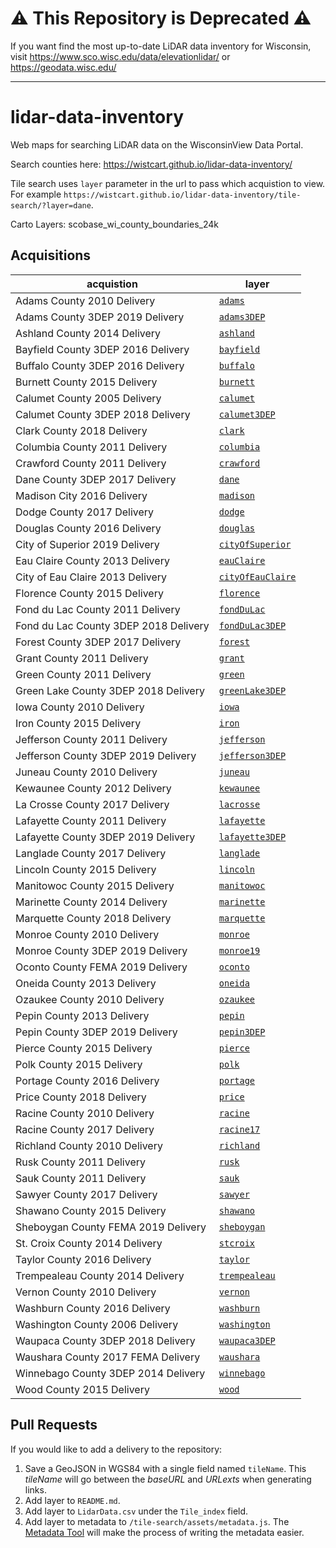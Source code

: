# **⚠️ This Repository is Deprecated ⚠️**
If you want find the most up-to-date LiDAR data inventory for Wisconsin, visit https://www.sco.wisc.edu/data/elevationlidar/ or https://geodata.wisc.edu/

---

# lidar-data-inventory
Web maps for searching LiDAR data on the WisconsinView Data Portal.

Search counties here: https://wistcart.github.io/lidar-data-inventory/

Tile search uses ```layer``` parameter in the url to pass which acquistion to view. For example ```https://wistcart.github.io/lidar-data-inventory/tile-search/?layer=dane```.

Carto Layers:
scobase_wi_county_boundaries_24k

## Acquisitions

acquistion | layer
--- | ---
Adams County 2010 Delivery | <a href="https://wistcart.github.io/lidar-data-inventory/tile-search/?layer=adams" target="_blank">```adams```</a>
Adams County 3DEP 2019 Delivery | <a href="https://wistcart.github.io/lidar-data-inventory/tile-search/?layer=adams3DEP" target="_blank">```adams3DEP```</a>
Ashland County 2014 Delivery | <a href="https://wistcart.github.io/lidar-data-inventory/tile-search/?layer=ashland" target="_blank">```ashland```</a>
Bayfield County 3DEP 2016 Delivery | <a href="https://wistcart.github.io/lidar-data-inventory/tile-search/?layer=bayfield" target="_blank">```bayfield```</a>
Buffalo County 3DEP 2016 Delivery | <a href="https://wistcart.github.io/lidar-data-inventory/tile-search/?layer=buffalo" target="_blank">```buffalo```</a>
Burnett County 2015 Delivery | <a href="https://wistcart.github.io/lidar-data-inventory/tile-search/?layer=burnett" target="_blank">```burnett```</a>
Calumet County 2005 Delivery | <a href="https://wistcart.github.io/lidar-data-inventory/tile-search/?layer=calumet" target="_blank">```calumet```</a>
Calumet County 3DEP 2018 Delivery | <a href="https://wistcart.github.io/lidar-data-inventory/tile-search/?layer=calumet3DEP" target="_blank">```calumet3DEP```</a>
Clark County 2018 Delivery | <a href="https://wistcart.github.io/lidar-data-inventory/tile-search/?layer=clark" target="_blank">```clark```</a>
Columbia County 2011 Delivery | <a href="https://wistcart.github.io/lidar-data-inventory/tile-search/?layer=columbia" target="_blank">```columbia```</a>
Crawford County 2011 Delivery | <a href="https://wistcart.github.io/lidar-data-inventory/tile-search/?layer=crawford" target="_blank">```crawford```</a>
Dane County 3DEP 2017 Delivery | <a href="https://wistcart.github.io/lidar-data-inventory/tile-search/?layer=dane" target="_blank">```dane```</a>
Madison City 2016 Delivery | <a href="https://wistcart.github.io/lidar-data-inventory/tile-search/?layer=madison" target="_blank">```madison```</a>
Dodge County 2017 Delivery | <a href="https://wistcart.github.io/lidar-data-inventory/tile-search/?layer=dodge" target="_blank">```dodge```</a>
Douglas County 2016 Delivery | <a href="https://wistcart.github.io/lidar-data-inventory/tile-search/?layer=douglas" target="_blank">```douglas```</a>
City of Superior 2019 Delivery | <a href="https://wistcart.github.io/lidar-data-inventory/tile-search/?layer=cityOfSuperior" target="_blank">```cityOfSuperior```</a>
Eau Claire County 2013 Delivery | <a href="https://wistcart.github.io/lidar-data-inventory/tile-search/?layer=eauClaire" target="_blank">```eauClaire```</a>
City of Eau Claire 2013 Delivery | <a href="https://wistcart.github.io/lidar-data-inventory/tile-search/?layer=cityOfEauClaire" target="_blank">```cityOfEauClaire```</a>
Florence County 2015 Delivery | <a href="https://wistcart.github.io/lidar-data-inventory/tile-search/?layer=florence" target="_blank">```florence```</a>
Fond du Lac County 2011 Delivery | <a href="https://wistcart.github.io/lidar-data-inventory/tile-search/?layer=fondDuLac" target="_blank">```fondDuLac```</a>
Fond du Lac County 3DEP 2018 Delivery | <a href="https://wistcart.github.io/lidar-data-inventory/tile-search/?layer=fondDuLac3DEP" target="_blank">```fondDuLac3DEP```</a>
Forest County 3DEP 2017 Delivery | <a href="https://wistcart.github.io/lidar-data-inventory/tile-search/?layer=forest" target="_blank">```forest```</a>
Grant County 2011 Delivery | <a href="https://wistcart.github.io/lidar-data-inventory/tile-search/?layer=grant" target="_blank">```grant```</a>
Green County 2011 Delivery | <a href="https://wistcart.github.io/lidar-data-inventory/tile-search/?layer=green" target="_blank">```green```</a>
Green Lake County 3DEP 2018 Delivery | <a href="https://wistcart.github.io/lidar-data-inventory/tile-search/?layer=greenLake3DEP" target="_blank">```greenLake3DEP```</a>
Iowa County 2010 Delivery | <a href="https://wistcart.github.io/lidar-data-inventory/tile-search/?layer=iowa" target="_blank">```iowa```</a>
Iron County 2015 Delivery | <a href="https://wistcart.github.io/lidar-data-inventory/tile-search/?layer=iron" target="_blank">```iron```</a>
Jefferson County 2011 Delivery | <a href="https://wistcart.github.io/lidar-data-inventory/tile-search/?layer=jefferson" target="_blank">```jefferson```</a>
Jefferson County 3DEP 2019 Delivery | <a href="https://wistcart.github.io/lidar-data-inventory/tile-search/?layer=jefferson3DEP" target="_blank">```jefferson3DEP```</a>
Juneau County 2010 Delivery | <a href="https://wistcart.github.io/lidar-data-inventory/tile-search/?layer=juneau" target="_blank">```juneau```</a>
Kewaunee County 2012 Delivery | <a href="https://wistcart.github.io/lidar-data-inventory/tile-search/?layer=kewaunee" target="_blank">```kewaunee```</a>
La Crosse County 2017 Delivery | <a href="https://wistcart.github.io/lidar-data-inventory/tile-search/?layer=lacrosse" target="_blank">```lacrosse```</a>
Lafayette County 2011 Delivery | <a href="https://wistcart.github.io/lidar-data-inventory/tile-search/?layer=lafayette" target="_blank">```lafayette```</a>
Lafayette County 3DEP 2019 Delivery | <a href="https://wistcart.github.io/lidar-data-inventory/tile-search/?layer=lafayette3DEP" target="_blank">```lafayette3DEP```</a>
Langlade County 2017 Delivery | <a href="https://wistcart.github.io/lidar-data-inventory/tile-search/?layer=langlade" target="_blank">```langlade```</a>
Lincoln County 2015 Delivery | <a href="https://wistcart.github.io/lidar-data-inventory/tile-search/?layer=lincoln" target="_blank">```lincoln```</a>
Manitowoc County 2015 Delivery | <a href="https://wistcart.github.io/lidar-data-inventory/tile-search/?layer=manitowoc" target="_blank">```manitowoc```</a>
Marinette County 2014 Delivery | <a href="https://wistcart.github.io/lidar-data-inventory/tile-search/?layer=marinette" target="_blank">```marinette```</a>
Marquette County 2018 Delivery | <a href="https://wistcart.github.io/lidar-data-inventory/tile-search/?layer=marquette" target="_blank">```marquette```</a>
Monroe County 2010 Delivery | <a href="https://wistcart.github.io/lidar-data-inventory/tile-search/?layer=monroe" target="_blank">```monroe```</a>
Monroe County 3DEP 2019 Delivery | <a href="https://wistcart.github.io/lidar-data-inventory/tile-search/?layer=monroe19" target="_blank">```monroe19```</a>
Oconto County FEMA 2019 Delivery | <a href="https://wistcart.github.io/lidar-data-inventory/tile-search/?layer=oconto" target="_blank">```oconto```</a>
Oneida County 2013 Delivery | <a href="https://wistcart.github.io/lidar-data-inventory/tile-search/?layer=oneida" target="_blank">```oneida```</a>
Ozaukee County 2010 Delivery | <a href="https://wistcart.github.io/lidar-data-inventory/tile-search/?layer=ozaukee" target="_blank">```ozaukee```</a>
Pepin County 2013 Delivery | <a href="https://wistcart.github.io/lidar-data-inventory/tile-search/?layer=pepin" target="_blank">```pepin```</a>
Pepin County 3DEP 2019 Delivery | <a href="https://wistcart.github.io/lidar-data-inventory/tile-search/?layer=pepin3DEP" target="_blank">```pepin3DEP```</a>
Pierce County 2015 Delivery | <a href="https://wistcart.github.io/lidar-data-inventory/tile-search/?layer=pierce" target="_blank">```pierce```</a>
Polk County 2015 Delivery | <a href="https://wistcart.github.io/lidar-data-inventory/tile-search/?layer=polk" target="_blank">```polk```</a>
Portage County 2016 Delivery | <a href="https://wistcart.github.io/lidar-data-inventory/tile-search/?layer=portage" target="_blank">```portage```</a>
Price County 2018 Delivery | <a href="https://wistcart.github.io/lidar-data-inventory/tile-search/?layer=price" target="_blank">```price```</a>
Racine County 2010 Delivery | <a href="https://wistcart.github.io/lidar-data-inventory/tile-search/?layer=racine" target="_blank">```racine```</a>
Racine County 2017 Delivery | <a href="https://wistcart.github.io/lidar-data-inventory/tile-search/?layer=racine17" target="_blank">```racine17```</a>
Richland County 2010 Delivery | <a href="https://wistcart.github.io/lidar-data-inventory/tile-search/?layer=richland" target="_blank">```richland```</a>
Rusk County 2011 Delivery | <a href="https://wistcart.github.io/lidar-data-inventory/tile-search/?layer=rusk" target="_blank">```rusk```</a>
Sauk County 2011 Delivery | <a href="https://wistcart.github.io/lidar-data-inventory/tile-search/?layer=sauk" target="_blank">```sauk```</a>
Sawyer County 2017 Delivery | <a href="https://wistcart.github.io/lidar-data-inventory/tile-search/?layer=sawyer" target="_blank">```sawyer```</a>
Shawano County 2015 Delivery | <a href="https://wistcart.github.io/lidar-data-inventory/tile-search/?layer=shawano" target="_blank">```shawano```</a>
Sheboygan County FEMA 2019 Delivery | <a href="https://wistcart.github.io/lidar-data-inventory/tile-search/?layer=sheboygan" target="_blank">```sheboygan```</a>
St. Croix County 2014 Delivery | <a href="https://wistcart.github.io/lidar-data-inventory/tile-search/?layer=stcroix" target="_blank">```stcroix```</a>
Taylor County 2016 Delivery | <a href="https://wistcart.github.io/lidar-data-inventory/tile-search/?layer=taylor" target="_blank">```taylor```</a>
Trempealeau County 2014 Delivery | <a href="https://wistcart.github.io/lidar-data-inventory/tile-search/?layer=trempealeau" target="_blank">```trempealeau```</a>
Vernon County 2010 Delivery | <a href="https://wistcart.github.io/lidar-data-inventory/tile-search/?layer=vernon" target="_blank">```vernon```</a>
Washburn County 2016 Delivery | <a href="https://wistcart.github.io/lidar-data-inventory/tile-search/?layer=washburn" target="_blank">```washburn```</a>
Washington County 2006 Delivery | <a href="https://wistcart.github.io/lidar-data-inventory/tile-search/?layer=washington" target="_blank">```washington```</a>
Waupaca County 3DEP 2018 Delivery | <a href="https://wistcart.github.io/lidar-data-inventory/tile-search/?layer=waupaca3DEP" target="_blank">```waupaca3DEP```</a>
Waushara County 2017 FEMA Delivery | <a href="https://wistcart.github.io/lidar-data-inventory/tile-search/?layer=waushara" target="_blank">```waushara```</a>
Winnebago County 3DEP 2014 Delivery | <a href="https://wistcart.github.io/lidar-data-inventory/tile-search/?layer=winnebago" target="_blank">```winnebago```</a>
Wood County 2015 Delivery | <a href="https://wistcart.github.io/lidar-data-inventory/tile-search/?layer=wood" target="_blank">```wood```</a>


## Pull Requests

If you would like to add a delivery to the repository:

1. Save a GeoJSON in WGS84 with a single field named `tileName`. This _tileName_ will go between the _baseURL_ and _URLexts_ when generating links.
2. Add layer to `README.md`.
3. Add layer to `LidarData.csv` under the `Tile_index` field.
4. Add layer to metadata to `/tile-search/assets/metadata.js`. The [Metadata Tool](https://wistcart.github.io/lidar-data-inventory/tile-search/metadata/) will make the process of writing the metadata easier.
